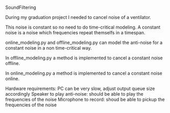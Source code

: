 SoundFiltering

During my graduation project I needed to cancel noise of a ventilator.

This noise is constant so no need to do time-critical modeling. 
A constant noise is a noise which frequencies repeat themselfs in a timespan.

online_modeling.py and offline_modeling.py can model the anti-noise for a constant noise in a non time-critical way. 

In offline_modeling.py a method is implemented to cancel a constant noise offline.

In online_modeling.py a method is implemented to cancel a constant noise online.

Hardware requirements:
PC can be very slow, adjust output queue size accordingly
Speaker to play anti-noise: should be able to play the frequencies of the noise
Microphone to record: shoud be able to pickup the frequencies of the noise 
